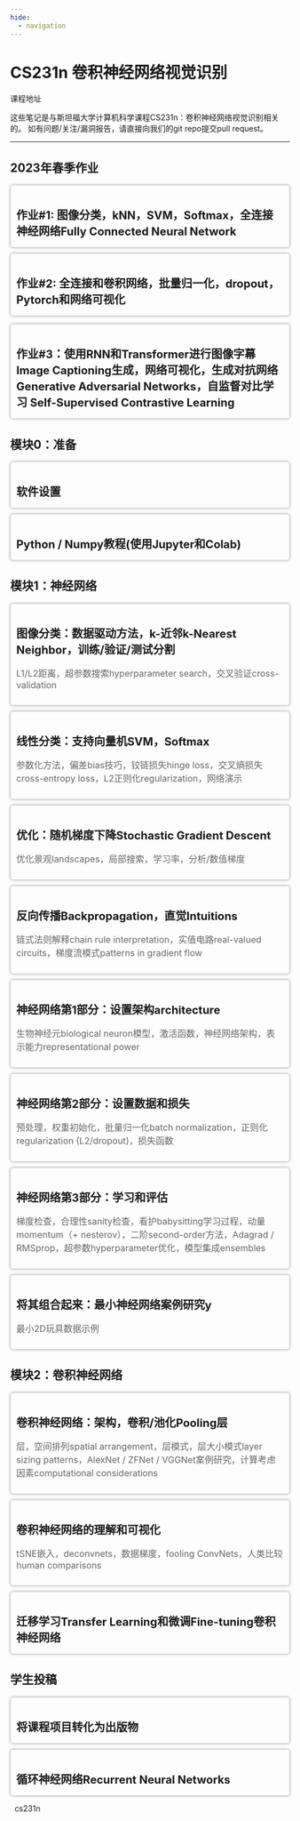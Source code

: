 ```yaml
---
hide:
  - navigation
---
```

# CS231n 卷积神经网络视觉识别

[课程地址](http://cs231n.stanford.edu/)

这些笔记是与斯坦福大学计算机科学课程[CS231n：卷积神经网络视觉识别](http://cs231n.stanford.edu/)相关的。 如有问题/关注/漏洞报告，请直接向我们的[git repo](https://github.com/cs231n/cs231n.github.io)提交pull request。

---

<style type="text/css">
      .card {
        cursor: pointer;
        border: 1px solid #ccc;
        border-radius: 5px;
        padding: 10px;
        margin-bottom: 10px;
        box-shadow: 0 0 5px rgba(0, 0, 0, 0.3);
        transition: box-shadow 0.3s ease-in-out;
      }
      .card:hover {
        box-shadow: 0 0 10px rgba(0, 0, 0, 0.5);
        color: green;
      }
      .card:active {
        box-shadow: inset 0 0 10px rgba(0, 0, 0, 0.5);
      }
      .card h2 {
        font-size: 20px;
        margin-bottom: 5px;
      }
      .card p {
        font-size: 16px;
        color: #666;
      }
      a {
        text-decoration: none;
      }
</style>

## 2023年春季作业

<a href="./assignments/2023/assignment1">

<div class="card">
  <h2>作业#1: 图像分类，kNN，SVM，Softmax，全连接神经网络Fully Connected Neural Network</h2>
</div>


</a>

<a href="./assignments/2023/assignment2">

<div class="card">
  <h2>作业#2: 全连接和卷积网络，批量归一化，dropout，Pytorch和网络可视化</h2>
</div>

</a><a href="https://www.example.com">

<div class="card">
  <h2>作业#3：使用RNN和Transformer进行图像字幕Image Captioning生成，网络可视化，生成对抗网络Generative Adversarial Networks，自监督对比学习 Self-Supervised Contrastive Learning</h2>
</div>


</a>

## 模块0：准备

<a href="setup">

<div class="card">
  <h2>软件设置</h2>
</div>


</a>

 <a href="python-numpy-tutorial">

<div class="card">
  <h2>Python / Numpy教程(使用Jupyter和Colab)</h2>
</div>


</a>

## 模块1：神经网络

<a href="classification">

<div class="card">
  <h2>图像分类：数据驱动方法，k-近邻k-Nearest Neighbor，训练/验证/测试分割</h2>
  <p>
   L1/L2距离，超参数搜索hyperparameter search，交叉验证cross-validation
  </p>
</div>


</a>

<a href="linear-classify">

<div class="card">
  <h2>线性分类：支持向量机SVM，Softmax</h2>
  <p>
参数化方法，偏差bias技巧，铰链损失hinge loss，交叉熵损失cross-entropy loss，L2正则化regularization，网络演示
  </p>
</div>


</a>

</a>

<a href="optimization-1">

<div class="card">
  <h2>优化：随机梯度下降Stochastic Gradient Descent</h2>
  <p>
优化景观landscapes，局部搜索，学习率，分析/数值梯度
  </p>
</div>


</a>

<a href="optimization-2">

<div class="card">
  <h2>反向传播Backpropagation，直觉Intuitions</h2>
  <p>
链式法则解释chain rule interpretation，实值电路real-valued circuits，梯度流模式patterns in gradient flow
  </p>
</div>


</a>

<a href="neural-networks-1">

<div class="card">
  <h2>神经网络第1部分：设置架构architecture</h2>
  <p>
生物神经元biological neuron模型，激活函数，神经网络架构，表示能力representational power
  </p>
</div>


</a>

<a href="neural-networks-2">

<div class="card">
  <h2>神经网络第2部分：设置数据和损失</h2>
  <p>
预处理，权重初始化，批量归一化batch normalization，正则化regularization (L2/dropout)，损失函数
  </p>
</div>


</a>

 <a href="neural-networks-3">

<div class="card">
  <h2>神经网络第3部分：学习和评估</h2>
  <p>
梯度检查，合理性sanity检查，看护babysitting学习过程，动量momentum（+ nesterov），二阶second-order方法，Adagrad / RMSprop，超参数hyperparameter优化，模型集成ensembles
  </p>
</div>


</a>

<a href="neural-networks-case-study">

<div class="card">
  <h2>将其组合起来：最小神经网络案例研究y</h2>
  <p>
最小2D玩具数据示例
  </p>
</div>


</a>

## 模块2：卷积神经网络

<a href="convolutional-networks">

<div class="card">
  <h2>卷积神经网络：架构，卷积/池化Pooling层</h2>
  <p>
层，空间排列spatial arrangement，层模式，层大小模式layer sizing patterns，AlexNet / ZFNet / VGGNet案例研究，计算考虑因素computational considerations
  </p>
</div>


</a>

<a href="understanding-cnn">

<div class="card">
  <h2>卷积神经网络的理解和可视化
</h2>
  <p>
tSNE嵌入，deconvnets，数据梯度，fooling ConvNets，人类比较human comparisons
  </p>
</div>


</a>

  <a href="transfer-learning">

<div class="card">
  <h2>迁移学习Transfer Learning和微调Fine-tuning卷积神经网络</h2>
</div>


</a>

## 学生投稿

  <a href="choose-project">

<div class="card">
  <h2>将课程项目转化为出版物</h2>
</div>


</a>

  <a href="rnn">

<div class="card">
  <h2>循环神经网络Recurrent Neural Networks</h2>
</div>

</a>

<html>
            <style>
            span:hover {
              transform: scale(1.5);
              color: lightblue;
            }
            }
          </style>

​              <link rel="stylesheet" href="https://cdnjs.cloudflare.com/ajax/libs/font-awesome/4.7.0/css/font-awesome.min.css">
​              <span class="badge badge--primary"><i class="fa fa-github" style="font-size: 150%;"></i> <a href="https://github.com/cs231n"> cs231n</span>
​            </html>
